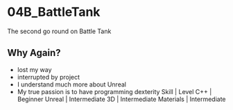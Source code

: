 # 04B_BattleTank
The second go round on Battle Tank
## Why Again?
* lost my way
* interrupted by project
* I understand much more about Unreal
* My true passion is to have programming dexterity
Skill | Level
C++ | Beginner
Unreal | Intermediate
3D | Intermediate
Materials | Intermediate
